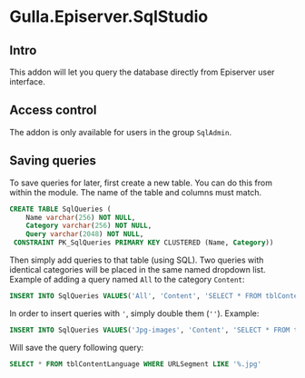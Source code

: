 # Gulla.Episerver.SqlStudio

## Intro
This addon will let you query the database directly from Episerver user interface.

## Access control
The addon is only available for users in the group `SqlAdmin`.

## Saving queries
To save queries for later, first create a new table. You can do this from within the module. The name of the table and columns must match.
``` SQL 
CREATE TABLE SqlQueries (
	Name varchar(256) NOT NULL,
	Category varchar(256) NOT NULL,
	Query varchar(2048) NOT NULL,
 CONSTRAINT PK_SqlQueries PRIMARY KEY CLUSTERED (Name, Category))
```

Then simply add queries to that table (using SQL). Two queries with identical categories will be placed in the same named dropdown list. Example of adding a query named `All` to the category `Content`:
``` SQL
INSERT INTO SqlQueries VALUES('All', 'Content', 'SELECT * FROM tblContent')
```

In order to insert queries with `'`, simply double them (`''`). Example:
``` SQL
INSERT INTO SqlQueries VALUES('Jpg-images', 'Content', 'SELECT * FROM tblContentLanguage WHERE URLSegment LIKE ''%.jpg''')
```

Will save the query following query:
``` SQL
SELECT * FROM tblContentLanguage WHERE URLSegment LIKE '%.jpg'
```